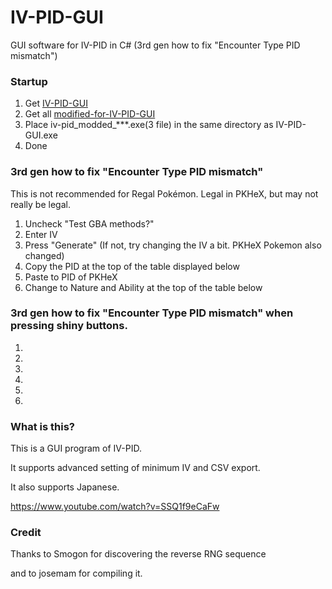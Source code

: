 # IV-PID-GUI
GUI software for IV-PID in C# (3rd gen how to fix "Encounter Type PID mismatch")
### Startup
1. Get [IV-PID-GUI](https://github.com/knms360/IV-PID-GUI/releases/tag/v1.0.0)
2. Get all [modified-for-IV-PID-GUI](https://github.com/knms360/modified-for-IV-PID-GUI/releases/tag/v0.1.1-modified)
3. Place iv-pid_modded_***.exe(3 file) in the same directory as IV-PID-GUI.exe
4. Done
### 3rd gen how to fix "Encounter Type PID mismatch"
This is not recommended for Regal Pokémon. Legal in PKHeX, but may not really be legal.
1. Uncheck "Test GBA methods?"
2. Enter IV
3. Press "Generate"
(If not, try changing the IV a bit. PKHeX Pokemon also changed)
4. Copy the PID at the top of the table displayed below
5. Paste to PID of PKHeX
6. Change to Nature and Ability at the top of the table below
### 3rd gen how to fix "Encounter Type PID mismatch" when pressing shiny buttons.
1. 
2. 
3. 
4. 
5. 
6. 
### What is this?
This is a GUI program of IV-PID.

It supports advanced setting of minimum IV and CSV export.

It also supports Japanese.

https://www.youtube.com/watch?v=SSQ1f9eCaFw

### Credit

Thanks to Smogon for discovering the reverse RNG sequence

and to josemam for compiling it.
